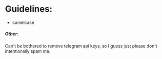 # Guidelines:
- camelcase

##### Other:
Can't be bothered to remove telegram api keys, so I guess just please don't intentionally spam me.
